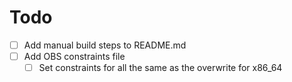# Todo

- [ ] Add manual build steps to README.md
- [ ] Add OBS constraints file
    - [ ] Set constraints for all the same as the overwrite for x86_64
